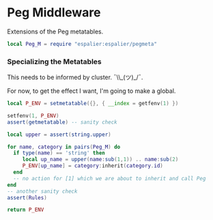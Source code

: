 # Peg Middleware

Extensions of the Peg metatables\.

```lua
local Peg_M = require "espalier:espalier/pegmeta"
```


### Specializing the Metatables

This needs to be informed by cluster\.  ¯\\\\\_\(ツ\)\_/¯\.

For now, to get the effect I want, I'm going to make a global\.

```lua
local P_ENV = setmetatable({}, { __index = getfenv(1) })

setfenv(1, P_ENV)
assert(getmetatable) -- sanity check
```

```lua
local upper = assert(string.upper)

for name, category in pairs(Peg_M) do
  if type(name) == 'string' then
     local up_name = upper(name:sub(1,1)) .. name:sub(2)
     P_ENV[up_name] = category:inherit(category.id)
  end
  -- no action for [1] which we are about to inherit and call Peg
end
-- another sanity check
assert(Rules)
```

```lua
return P_ENV
```


